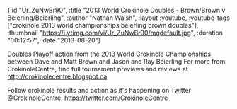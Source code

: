 {:id "Ur_ZuNwBr90",
 :title
 "2013 World Crokinole Doubles - Brown/Brown v Beierling/Beierling",
 :author "Nathan Walsh",
 :layout :youtube,
 :youtube-tags ["crokinole 2013 world championships beierling brown doubles"],
 :thumbnail "https://i.ytimg.com/vi/Ur_ZuNwBr90/mqdefault.jpg",
 :duration "00:12:57",
 :date "2013-08-20"}

Doubles Playoff action from the 2013 World Crokinole Championships between Dave and Matt Brown and Jason and Ray Beierling For more from CrokinoleCentre, find full tournament previews and reviews at http://crokinolecentre.blogspot.ca

Follow crokinole results and action as it's happening on Twitter @CrokinoleCentre, https://twitter.com/CrokinoleCentre
